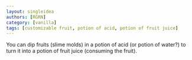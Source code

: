 ```yaml
---
layout: singleidea
authors: [RGRN]
category: [vanilla]
tags: [customizable fruit, potion of acid, potion of fruit juice]
---
```

You can dip fruits (slime molds) in a potion of acid (or potion of water?) to turn it into a potion of fruit juice (consuming the fruit).
